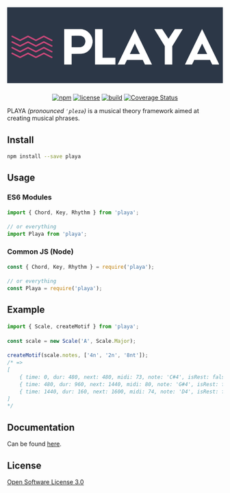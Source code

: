 <h1 align="center">
    <img src="https://github.com/ricardomatias/playa/blob/master/assets/logo.png?raw=true" alt="Playa" />
</h1>

<p align="center">
    <a href="https://www.npmjs.com/package/playa"><img src="http://img.shields.io/npm/v/playa.svg?style=flat-square" alt="npm" /></a>
    <a href="https://github.com/ricardomatias/playa/blob/master/LICENSE"><img src="http://img.shields.io/npm/l/playa.svg?style=flat-square" alt="license" /></a>
    <a href="https://github.com/ricardomatias/playa/actions"><img src="https://github.com/ricardomatias/playa/workflows/CI/CD/badge.svg" alt="build" /></a>
    <a href='https://coveralls.io/github/ricardomatias/playa?branch=master'><img src='https://coveralls.io/repos/github/ricardomatias/playa/badge.svg?branch=master' alt='Coverage Status' /></a>
</p>

PLAYA *(pronounced `ˈpleɪə`)* is a musical theory framework aimed at creating musical phrases.

## Install

```bash
npm install --save playa
```

## Usage

### ES6 Modules

```js
import { Chord, Key, Rhythm } from 'playa';

// or everything
import Playa from 'playa';
```

### Common JS (Node)

```js
const { Chord, Key, Rhythm } = require('playa');

// or everything
const Playa = require('playa');
```

## Example

```js
import { Scale, createMotif } from 'playa';

const scale = new Scale('A', Scale.Major);

createMotif(scale.notes, ['4n', '2n', '8nt']);
/* =>
[
    { time: 0, dur: 480, next: 480, midi: 73, note: 'C#4', isRest: false },
    { time: 480, dur: 960, next: 1440, midi: 80, note: 'G#4', isRest: false },
    { time: 1440, dur: 160, next: 1600, midi: 74, note: 'D4', isRest: false }
]
*/
```

## Documentation

Can be found [here](https://ricardomatias.net/playa/?api).

## License

[Open Software License 3.0](LICENSE)
